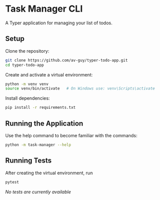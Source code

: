 # Task Manager CLI

A Typer application for managing your list of todos.

## Setup

Clone the repository:

```bash
git clone https://github.com/av-guy/typer-todo-app.git
cd typer-todo-app
```

Create and activate a virtual environment:

```bash
python -m venv venv
source venv/bin/activate   # On Windows use: venv\Scripts\activate
```

Install dependencies:

```bash
pip install -r requirements.txt
```

## Running the Application

Use the help command to become familiar with the commands:

```bash
python -m task-manager --help
```

## Running Tests

After creating the virtual environment, run

```bash
pytest
```

_No tests are currently available_
